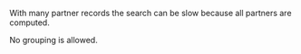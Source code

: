 With many partner records the search can be slow because all partners
are computed.

No grouping is allowed.
